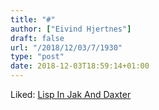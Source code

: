 ```yaml
---
title: "#"
author: ["Eivind Hjertnes"]
draft: false
url: "/2018/12/03/7/1930"
type: "post"
date: 2018-12-03T18:59:14+01:00
---
```


Liked: [Lisp In Jak And
Daxter](http://wiki.c2.com/?LispInJakAndDaxter=)
